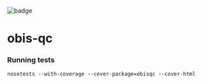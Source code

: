 ![badge](https://github.com/iobis/obis-qc/workflows/tests/badge.svg)

# obis-qc
### Running tests

```
nosetests --with-coverage --cover-package=obisqc --cover-html
```